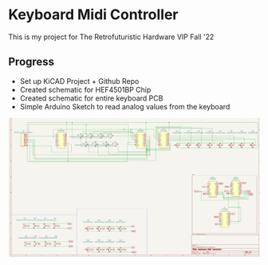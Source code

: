 # Keyboard Midi Controller

This is my project for The Retrofuturistic Hardware VIP Fall '22

## Progress

- Set up KiCAD Project + Github Repo
- Created schematic for HEF4501BP Chip
- Created schematic for entire keyboard PCB
- Simple Arduino Sketch to read analog values from the keyboard

![Schematic.png](Schematic.png)